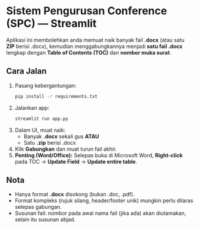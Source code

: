 # Sistem Pengurusan Conference (SPC) — Streamlit

Aplikasi ini membolehkan anda memuat naik banyak fail **.docx** (atau satu **ZIP** berisi .docx),
kemudian menggabungkannya menjadi **satu fail .docx** lengkap dengan **Table of Contents (TOC)**
dan **nombor muka surat**.

## Cara Jalan
1. Pasang kebergantungan:
   ```bash
   pip install -r requirements.txt
   ```
2. Jalankan app:
   ```bash
   streamlit run app.py
   ```
3. Dalam UI, muat naik:
   - Banyak **.docx** sekali gus **ATAU**
   - Satu **.zip** berisi .docx
4. Klik **Gabungkan** dan muat turun fail akhir.
5. **Penting (Word/Office):** Selepas buka di Microsoft Word, **Right‑click** pada TOC → **Update Field** → **Update entire table**.

## Nota
- Hanya format **.docx** disokong (bukan .doc, .pdf).
- Format kompleks (rujuk silang, header/footer unik) mungkin perlu dilaras selepas gabungan.
- Susunan fail: nombor pada awal nama fail (jika ada) akan diutamakan, selain itu susunan abjad.
